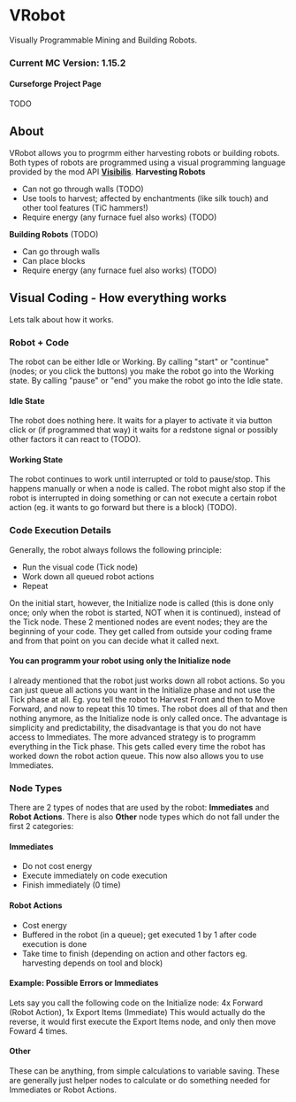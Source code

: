 # VRobot
Visually Programmable Mining and Building Robots.

### Current MC Version: 1.15.2

#### Curseforge Project Page
TODO

## About
VRobot allows you to progrmm either harvesting robots or building robots. Both types of robots are programmed using a visual programming language provided by the mod API **[Visibilis](https://github.com/CAS-ual-TY/Visibilis)**.
**Harvesting Robots**
- Can not go through walls (TODO)
- Use tools to harvest; affected by enchantments (like silk touch) and other tool features (TiC hammers!)
- Require energy (any furnace fuel also works) (TODO)

**Building Robots** (TODO)
- Can go through walls
- Can place blocks
- Require energy (any furnace fuel also works) (TODO)

## Visual Coding - How everything works
Lets talk about how it works.
### Robot + Code
The robot can be either Idle or Working. By calling "start" or "continue" (nodes; or you click the buttons) you make the robot go into the Working state. By calling "pause" or "end" you make the robot go into the Idle state.
#### Idle State
The robot does nothing here. It waits for a player to activate it via button click or (if programmed that way) it waits for a redstone signal or possibly other factors it can react to (TODO).
#### Working State
The robot continues to work until interrupted or told to pause/stop. This happens manually or when a node is called. The robot might also stop if the robot is interrupted in doing something or can not execute a certain robot action (eg. it wants to go forward but there is a block) (TODO).
### Code Execution Details
Generally, the robot always follows the following principle:
- Run the visual code (Tick node)
- Work down all queued robot actions
- Repeat

On the initial start, however, the Initialize node is called (this is done only once; only when the robot is started, NOT when it is continued), instead of the Tick node. These 2 mentioned nodes are event nodes; they are the beginning of your code. They get called from outside your coding frame and from that point on you can decide what it called next.
#### You can programm your robot using only the Initialize node
I already mentioned that the robot just works down all robot actions. So you can just queue all actions you want in the Initialize phase and not use the Tick phase at all. Eg. you tell the robot to Harvest Front and then to Move Forward, and now to repeat this 10 times. The robot does all of that and then nothing anymore, as the Initialize node is only called once. The advantage is simplicity and predictability, the disadvantage is that you do not have access to Immediates.
The more advanced strategy is to programm everything in the Tick phase. This gets called every time the robot has worked down the robot action queue. This now also allows you to use Immediates.
### Node Types
There are 2 types of nodes that are used by the robot: **Immediates** and **Robot Actions**. There is also **Other** node types which do not fall under the first 2 categories:
#### Immediates
- Do not cost energy
- Execute immediately on code execution
- Finish immediately (0 time)

#### Robot Actions
- Cost energy
- Buffered in the robot (in a queue); get executed 1 by 1 after code execution is done
- Take time to finish (depending on action and other factors eg. harvesting depends on tool and block)

#### Example: Possible Errors or Immediates
Lets say you call the following code on the Initialize node:
4x Forward (Robot Action), 1x Export Items (Immediate)
This would actually do the reverse, it would first execute the Export Items node, and only then move Foward 4 times.
#### Other
These can be anything, from simple calculations to variable saving. These are generally just helper nodes to calculate or do something needed for Immediates or Robot Actions.
